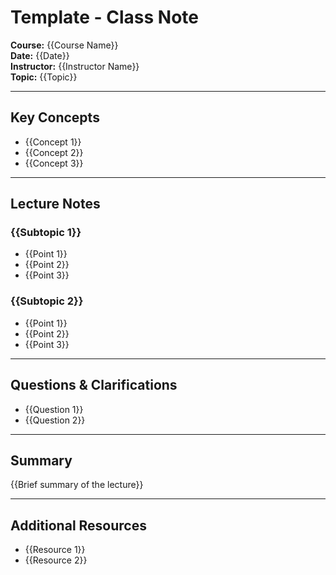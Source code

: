 # Template - Class Note

**Course:** {{Course Name}}  
**Date:** {{Date}}  
**Instructor:** {{Instructor Name}}  
**Topic:** {{Topic}}  

---

## Key Concepts 

- {{Concept 1}}  
- {{Concept 2}}  
- {{Concept 3}}  

---

## Lecture Notes 

### {{Subtopic 1}}  

- {{Point 1}}  
- {{Point 2}}  
- {{Point 3}}  

### {{Subtopic 2}}  

- {{Point 1}}  
- {{Point 2}}  
- {{Point 3}}  

---

## Questions & Clarifications  

- {{Question 1}}  
- {{Question 2}}  

---

## Summary  

{{Brief summary of the lecture}}  

---

## Additional Resources  

- {{Resource 1}}  
- {{Resource 2}}  